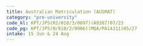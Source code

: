 ```yaml
---
title: Australian Matriculation (AUSMAT)
category: "pre-university"
code_kl: KPT/JPS(R2/010/3/0097)(A9207)07/23
code_pg: KPT/JPS(N/010/2/0006)(MQA/PA14311)05/27
intake: 15 Jun & 24 Aug
---
```

